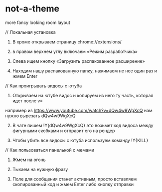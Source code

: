 # not-a-theme
more fancy looking room layout


// Локальная установка

1. В хроме открываем страницу  chrome://extensions/

2. в правом верхнем углу включаем «Режим разработчика»

3. Слева ищем кнопку «Загрузить распакованное расширение»

4. Находим нашу распакованную папку, нажимаем не нее один раз и жмем Enter



// Как проигрывать видосы с ютуба

1. Открываем на ютубе видос и копируем из него ту часть, которая идет после v=

например из https://www.youtube.com/watch?v=dQw4w9WgXcQ нам нужно вырезать dQw4w9WgXcQ 

2. В чате пишем !Y{dQw4w9WgXcQ} это возьмет код видоса между фигурными скобками и отправит его на рендер

3. Чтобы убить все видосы с ютуба используем команду !Y{KILL}


// Как пользоваться панелькой с мемами

1. Жмем на огонь

2. Тыкаем на нужную фразу

3. Поле для сообщения станет активным, просто вставляем скопированный код и жмем Enter либо кнопку отправки
